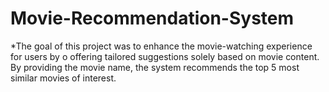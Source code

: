 # Movie-Recommendation-System
*The goal of this project was to enhance the movie-watching experience for users by o offering tailored suggestions solely based on movie content. By providing the movie name, the system recommends the  top 5 most similar movies of interest.
